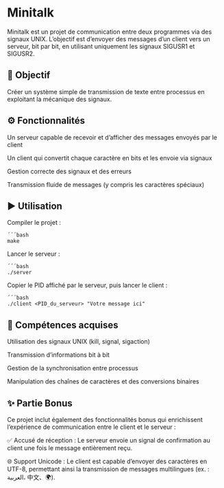 # Minitalk
Minitalk est un projet de communication entre deux programmes via des signaux UNIX. L’objectif est d’envoyer des messages d’un client vers un serveur, bit par bit, en utilisant uniquement les signaux SIGUSR1 et SIGUSR2.

## 🧩 Objectif
Créer un système simple de transmission de texte entre processus en exploitant la mécanique des signaux.

## ⚙️ Fonctionnalités
Un serveur capable de recevoir et d’afficher des messages envoyés par le client

Un client qui convertit chaque caractère en bits et les envoie via signaux

Gestion correcte des signaux et des erreurs

Transmission fluide de messages (y compris les caractères spéciaux)

## ▶️ Utilisation
Compiler le projet :

    ´´´bash
    make
Lancer le serveur :

    ´´´bash
    ./server
Copier le PID affiché par le serveur, puis lancer le client :

    ´´´bash
    ./client <PID_du_serveur> "Votre message ici"
    
## 🧠 Compétences acquises
Utilisation des signaux UNIX (kill, signal, sigaction)

Transmission d’informations bit à bit

Gestion de la synchronisation entre processus

Manipulation des chaînes de caractères et des conversions binaires

## ✨ Partie Bonus
Ce projet inclut également des fonctionnalités bonus qui enrichissent l’expérience de communication entre le client et le serveur :

✅ Accusé de réception : Le serveur envoie un signal de confirmation au client une fois le message entièrement reçu.

🌐 Support Unicode : Le client est capable d’envoyer des caractères en UTF-8, permettant ainsi la transmission de messages multilingues (ex. : العربية، 中文、🌍).
